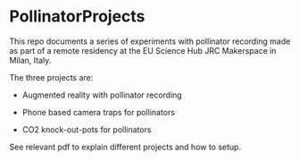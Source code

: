 # PollinatorProjects



This repo documents a series of experiments with pollinator recording made as part of 
a remote residency at the EU Science Hub JRC Makerspace in Milan, Italy.

The three projects are:

- Augmented reality with pollinator recording

- Phone based camera traps for pollinators

- CO2 knock-out-pots for pollinators

See relevant pdf to explain different projects and how to setup.
